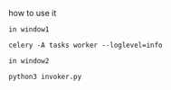 

how to use it
```
in window1

celery -A tasks worker --loglevel=info

in window2

python3 invoker.py


```
